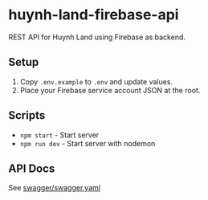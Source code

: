 # huynh-land-firebase-api

REST API for Huynh Land using Firebase as backend.

## Setup

1. Copy `.env.example` to `.env` and update values.
2. Place your Firebase service account JSON at the root.

## Scripts

- `npm start` - Start server
- `npm run dev` - Start server with nodemon

## API Docs

See [swagger/swagger.yaml](swagger/swagger.yaml)
